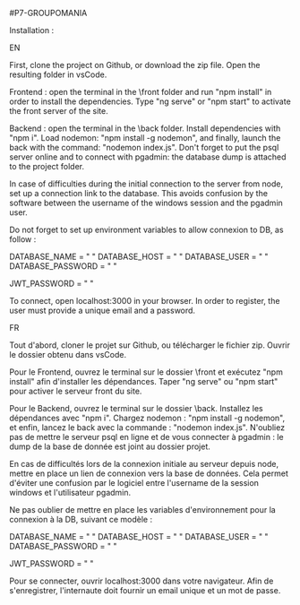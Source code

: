 #P7-GROUPOMANIA

Installation :

EN

First, clone the project on Github, or download the zip file. Open the resulting folder in vsCode.

Frontend : open the terminal in the \front folder and run "npm install" in order to install the dependencies. Type "ng serve" or "npm start" to activate the front server of the site.

Backend : open the terminal in the \back folder. Install dependencies with "npm i". Load nodemon: "npm install -g nodemon", and finally, launch the back with the command: "nodemon index.js". Don't forget to put the psql server online and to connect with pgadmin: the database dump is attached to the project folder.

In case of difficulties during the initial connection to the server from node, set up a connection link to the database. This avoids confusion by the software between the username of the windows session and the pgadmin user.

Do not forget to set up environment variables to allow connexion to DB, as follow : 

  DATABASE_NAME = " "
  DATABASE_HOST = " "
  DATABASE_USER = " "
  DATABASE_PASSWORD = " "

  JWT_PASSWORD = " "

To connect, open localhost:3000 in your browser. In order to register, the user must provide a unique email and a password.

FR

Tout d'abord, cloner le projet sur Github, ou télécharger le fichier zip. Ouvrir le dossier obtenu dans vsCode.

Pour le Frontend, ouvrez le terminal sur le dossier \front et exécutez "npm install" afin d'installer les dépendances. Taper "ng serve" ou "npm start" pour activer le serveur front du site.

Pour le Backend, ouvrez le terminal sur le dossier \back. Installez les dépendances avec "npm i". Chargez nodemon : "npm install -g nodemon", et enfin, lancez le back avec la commande : "nodemon index.js". N'oubliez pas de mettre le serveur psql en ligne et de vous connecter à pgadmin : le dump de la base de donnée est joint au dossier projet.

En cas de difficultés lors de la connexion initiale au serveur depuis node, mettre en place un lien de connexion vers la base de données. Cela permet d'éviter une confusion par le logiciel entre l'username de la session windows et l'utilisateur pgadmin.

Ne pas oublier de mettre en place les variables d'environnement pour la connexion à la DB, suivant ce modèle : 

  DATABASE_NAME = " "
  DATABASE_HOST = " "
  DATABASE_USER = " "
  DATABASE_PASSWORD = " "

  JWT_PASSWORD = " "

Pour se connecter, ouvrir localhost:3000 dans votre navigateur. Afin de s'enregistrer, l'internaute doit fournir un email unique et un mot de passe.
